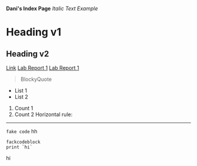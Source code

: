 **Dani's Index Page**
*Italic Text Example* 
# Heading v1
## Heading v2
[Link](google.com)
[Lab Report 1](lab-report-1-week-2.html) 
[Lab Report 1](https://drahmanucsd.github.io/cse15l-lav-reports/lab-report-1-week-2.html)
>BlockyQuote
* List 1
* List 2
1. Count 1
2. Count 2
Horizontal rule:

---
`fake code`
hh
```
fackcodeblock
print `hi`
```
hi

